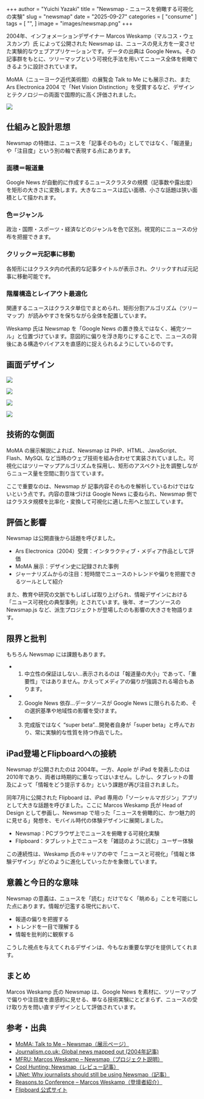+++
author = "Yuichi Yazaki"
title = "Newsmap - ニュースを俯瞰する可視化の実験"
slug = "newsmap"
date = "2025-09-27"
categories = [
    "consume"
]
tags = [
    "",
]
image = "images/newsmap.png"
+++

2004年、インフォメーションデザイナー Marcos Weskamp（マルコス・ウェスカンプ）氏 によって公開された Newsmap は、ニュースの見え方を一変させた実験的なウェブアプリケーションです。データの出典は Google News。その記事群をもとに、ツリーマップという可視化手法を用いてニュース全体を俯瞰できるように設計されています。

MoMA（ニューヨーク近代美術館）の展覧会 Talk to Me にも展示され、また Ars Electronica 2004 で「Net Vision Distinction」を受賞するなど、デザインとテクノロジーの両面で国際的に高く評価されました。


<!--more-->

![](images/newsmap.png)


## 仕組みと設計思想

Newsmap の特徴は、ニュースを「記事そのもの」としてではなく、「報道量」や「注目度」という別の軸で表現する点にあります。

### 面積＝報道量

Google News が自動的に作成するニュースクラスタの規模（記事数や露出度）を矩形の大きさに変換します。大きなニュースは広い面積、小さな話題は狭い面積として描かれます。

### 色＝ジャンル

政治・国際・スポーツ・経済などのジャンルを色で区別。視覚的にニュースの分布を把握できます。

### クリック＝元記事に移動

各矩形にはクラスタ内の代表的な記事タイトルが表示され、クリックすれば元記事に移動可能です。

### 階層構造とレイアウト最適化

関連するニュースはクラスタ単位でまとめられ、矩形分割アルゴリズム（ツリーマップ）が読みやすさを保ちながら全体を配置しています。

Weskamp 氏は Newsmap を「Google News の置き換えではなく、補完ツール」と位置づけています。意図的に偏りを浮き彫りにすることで、ニュースの背後にある構造やバイアスを直感的に捉えられるようにしているのです。

## 画面デザイン

![](images/TTM_201-large.jpg)

![](images/NewsMap-Image-All.jpg)

![](images/NewsMap-Image-Top-Story.jpg)

![](images/newsmap_alt.png)




## 技術的な側面

MoMA の展示解説によれば、Newsmap は PHP、HTML、JavaScript、Flash、MySQL など当時のウェブ技術を組み合わせて実装されていました。可視化にはツリーマップアルゴリズムを採用し、矩形のアスペクト比を調整しながらニュース量を空間に割り当てています。

ここで重要なのは、Newsmap が 記事内容そのものを解析しているわけではないという点です。内容の意味づけは Google News に委ねられ、Newsmap 側ではクラスタ規模を比率化・変換して可視化に適した形へと加工しています。


## 評価と影響

Newsmap は公開直後から話題を呼びました。

- Ars Electronica（2004）受賞：インタラクティブ・メディア作品として評価
- MoMA 展示：デザイン史に記録された事例
- ジャーナリズムからの注目：短時間でニュースのトレンドや偏りを把握できるツールとして紹介

また、教育や研究の文脈でもしばしば取り上げられ、情報デザインにおける「ニュース可視化の典型事例」とされています。後年、オープンソースの Newsmap.js など、派生プロジェクトが登場したのも影響の大きさを物語ります。


## 限界と批判

もちろん Newsmap には課題もあります。

- 1. 中立性の保証はしない...表示されるのは「報道量の大小」であって、「重要性」ではありません。かえってメディアの偏りが強調される場合もあります。
- 2. Google News 依存...データソースが Google News に限られるため、その選択基準や地域性の影響を受けます。
- 3. 完成版ではなく “super beta”...開発者自身が「super beta」と呼んでおり、常に実験的な性質を持つ作品でした。



## iPad登場とFlipboardへの接続

Newsmap が公開されたのは 2004年。一方、Apple が iPad を発表したのは2010年であり、両者は時期的に重なってはいません。しかし、タブレットの普及によって「情報をどう提示するか」という課題が再び注目されました。

同年7月に公開された Flipboard は、iPad 専用の「ソーシャルマガジン」アプリとして大きな話題を呼びました。ここに Marcos Weskamp 氏が Head of Design として参画し、Newsmap で培った「ニュースを俯瞰的に、かつ魅力的に見せる」発想を、モバイル時代の体験デザインに展開しました。

- Newsmap：PCブラウザ上でニュースを俯瞰する可視化実験
- Flipboard：タブレット上でニュースを「雑誌のように読む」ユーザー体験

この連続性は、Weskamp 氏のキャリアの中で「ニュースと可視化」「情報と体験デザイン」がどのように進化していったかを象徴しています。


## 意義と今日的な意味

Newsmap の意義は、ニュースを「読む」だけでなく「眺める」ことを可能にした点にあります。情報が氾濫する現代において、

- 報道の偏りを把握する
- トレンドを一目で理解する
- 情報を批判的に観察する

こうした視点を与えてくれるデザインは、今もなお重要な学びを提供してくれます。

## まとめ

Marcos Weskamp 氏の Newsmap は、Google News を素材に、ツリーマップで偏りや注目度を直感的に見せる、単なる技術実験にとどまらず、ニュースの受け取り方を問い直すデザインとして評価されています。


## 参考・出典

- [MoMA: Talk to Me – Newsmap（展示ページ）](https://www.moma.org/interactives/exhibitions/2011/talktome/objects/146231/)  
- [Journalism.co.uk: Global news mapped out (2004年記事)](https://www.journalism.co.uk/news/global-news-mapped-out/s2/a5857/)  
- [MFRU: Marcos Weskamp – Newsmap（プロジェクト説明）](https://www.mfru.org/projects/newsmap)  
- [Cool Hunting: Newsmap（レビュー記事）](https://coolhunting.com/tech/newsmap/)  
- [IJNet: Why journalists should still be using Newsmap（記事）](https://ijnet.org/en/story/why-journalists-should-still-be-using-newsmap)  
- [Reasons.to Conference – Marcos Weskamp（登壇者紹介）](https://reasons.to/2007/brighton/speakers/marcos-weskamp)
- [Flipboard 公式サイト](https://about.flipboard.com/)